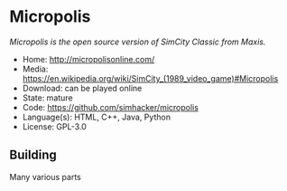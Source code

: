 # Micropolis

_Micropolis is the open source version of SimCity Classic from Maxis._

- Home: http://micropolisonline.com/
- Media: <https://en.wikipedia.org/wiki/SimCity_(1989_video_game)#Micropolis>
- Download: can be played online
- State: mature
- Code: https://github.com/simhacker/micropolis
- Language(s): HTML, C++, Java, Python
- License: GPL-3.0

## Building

Many various parts